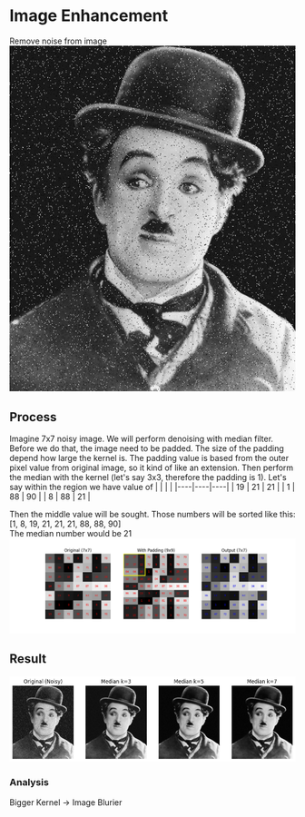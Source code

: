 # Image Enhancement
Remove noise from image\
![](https://github.com/ThomasArtemius/Image-Enhancement/blob/main/noisy_charlie_chaplin.png)
## Process
Imagine 7x7 noisy image. We will perform denoising with median filter. Before we do that, the image need to be padded. The size of the padding depend how large the kernel is. The padding value is based from the outer pixel value from original image, so it kind of like an extension. Then perform the median with the kernel (let's say 3x3, therefore the padding is 1). Let's say within the region we have value of
|    |    |    |
|----|----|----|
| 19 | 21 | 21 |
| 1  | 88 | 90 |
| 8  | 88 | 21 |

Then the middle value will be sought. Those numbers will be sorted like this: [1, 8, 19, 21, 21, 21, 88, 88, 90]\
The median number would be 21
![](https://github.com/ThomasArtemius/Image-Enhancement/blob/main/median_demo_numbers.gif)
## Result
![](https://github.com/ThomasArtemius/Image-Enhancement/blob/main/Result%20Denoise.png)
### Analysis
Bigger Kernel -> Image Blurier

